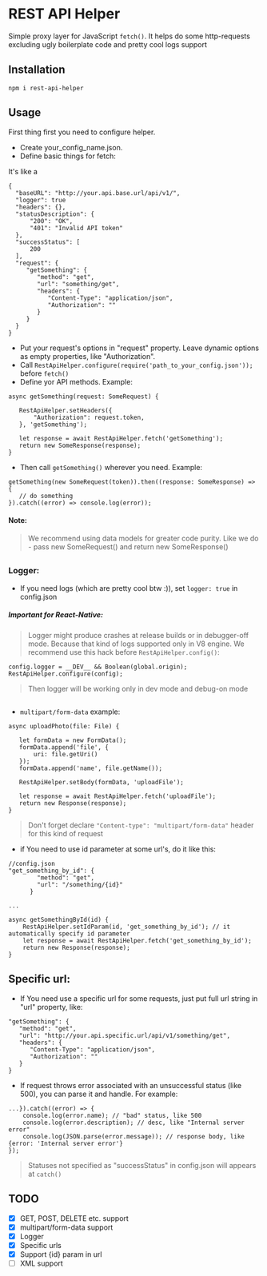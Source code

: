 # REST API Helper
Simple proxy layer for JavaScript `fetch()`. It helps do some http-requests excluding ugly boilerplate code and pretty cool logs support
## Installation
    npm i rest-api-helper
## Usage
First thing first you need to configure helper.   
  - Create your_config_name.json.
  - Define basic things for fetch:
  
  It's like a
  ```
{
    "baseURL": "http://your.api.base.url/api/v1/",
    "logger": true
    "headers": {},
    "statusDescription": {
        "200": "OK",
        "401": "Invalid API token"
    },
    "successStatus": [
        200
    ],
    "request": {
       "getSomething": {
          "method": "get",
          "url": "something/get",
          "headers": {
             "Content-Type": "application/json",
             "Authorization": ""
          }
       }
    }
}
```
 - Put your request's options in "request" property. 
 Leave dynamic options as empty properties, like "Authorization".
 - Call `RestApiHelper.configure(require('path_to_your_config.json'));` before `fetch()`
 - Define yor API methods. Example:
 ```
async getSomething(request: SomeRequest) {

	RestApiHelper.setHeaders({
		"Authorization": request.token,
	}, 'getSomething');
	
	let response = await RestApiHelper.fetch('getSomething');
	return new SomeResponse(response);
}
```
 - Then call `getSomething()` wherever you need. Example:
 ```
getSomething(new SomeRequest(token)).then((response: SomeResponse) => {
	// do something
}).catch((error) => console.log(error));
```
#### Note:
> We recommend using data models for greater code purity. Like we do - pass new SomeRequest() and return new SomeResponse()
##
### Logger:
 - If you need logs (which are pretty cool btw :)), set `logger: true` in config.json
##### Important for React-Native:
> Logger might produce crashes at release builds or in debugger-off mode. 
Because that kind of logs supported only in V8 engine. We recommend use this hack before `RestApiHelper.config()`:
```
config.logger = __DEV__ && Boolean(global.origin);
RestApiHelper.configure(config);
```
> Then logger will be working only in dev mode and debug-on mode
##
 - `multipart/form-data` example:
 ```
async uploadPhoto(file: File) {

    let formData = new FormData();
    formData.append('file', {
        uri: file.getUri()
    });
    formData.append('name', file.getName());
    
    RestApiHelper.setBody(formData, 'uploadFile');
    
    let response = await RestApiHelper.fetch('uploadFile');
    return new Response(response);
}
```
> Don't forget declare `"Content-type": "multipart/form-data"` header for this kind of request
- if You need to use id parameter at some url's, do it like this:
```
//config.json
"get_something_by_id": {
        "method": "get",
        "url": "/something/{id}"
      }
      
...

async getSomethingById(id) {
    RestApiHelper.setIdParam(id, 'get_something_by_id'); // it automatically specify id parameter
    let response = await RestApiHelper.fetch('get_something_by_id');
    return new Response(response);
}
```
## Specific url:
- If You need use a specific url for some requests, 
just put full url string in "url" property, like:
```
"getSomething": {
   "method": "get",
   "url": "http://your.api.specific.url/api/v1/something/get",
   "headers": {
      "Content-Type": "application/json",
      "Authorization": ""
   }
}
```
- If request throws error associated with an unsuccessful status (like 500), you can parse it and handle. For example:
```
...}).catch((error) => {
    console.log(error.name); // "bad" status, like 500
    console.log(error.description); // desc, like "Internal server error"
    console.log(JSON.parse(error.message)); // response body, like {error: 'Internal server error'}
});
```
> Statuses not specified as "successStatus" in config.json will appears at `catch()` 

## TODO

- [X] GET, POST, DELETE etc. support
- [X] multipart/form-data support
- [X] Logger
- [X] Specific urls
- [X] Support {id} param in url
- [ ] XML support
